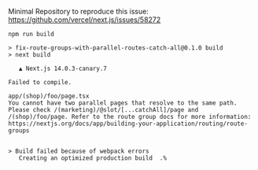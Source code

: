 Minimal Repository to reproduce this issue: <https://github.com/vercel/next.js/issues/58272>

```shell
npm run build

> fix-route-groups-with-parallel-routes-catch-all@0.1.0 build
> next build

   ▲ Next.js 14.0.3-canary.7

Failed to compile.

app/(shop)/foo/page.tsx
You cannot have two parallel pages that resolve to the same path. Please check /(marketing)/@slot/[...catchAll]/page and /(shop)/foo/page. Refer to the route group docs for more information: https://nextjs.org/docs/app/building-your-application/routing/route-groups


> Build failed because of webpack errors
   Creating an optimized production build  .%   
```
